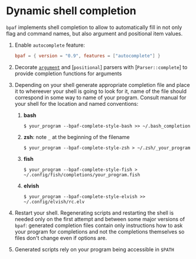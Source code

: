 # Dynamic shell completion

`bpaf` implements shell completion to allow to automatically fill in not only flag and command
names, but also argument and positional item values.

1. Enable `autocomplete` feature:

    ```toml
    bpaf = { version = "0.9", features = ["autocomplete"] }
	```

2. Decorate [`argument`](SimpleParser::argument) and [`positional`] parsers with
   [`Parser::complete`] to provide completion functions for arguments


3. Depending on your shell generate appropriate completion file and place it to whereever your
   shell is going to look for it, name of the file should correspond in some way to name of
   your program. Consult manual for your shell for the location and named conventions:

	 1. **bash**
		```console
		$ your_program --bpaf-complete-style-bash >> ~/.bash_completion
		```

	 1. **zsh**: note `_` at the beginning of the filename
		```console
		$ your_program --bpaf-complete-style-zsh > ~/.zsh/_your_program
		```

	 1. **fish**
		```console
		$ your_program --bpaf-complete-style-fish > ~/.config/fish/completions/your_program.fish
		```

	 1. **elvish**
		```console
		$ your_program --bpaf-complete-style-elvish >> ~/.config/elvish/rc.elv
		```

4. Restart your shell. Regenerating scripts and restarting the shell is needed only on the
   first attempt and between some major versions of `bpaf`: generated completion files contain
   only instructions how to ask your program for completions and not the completions themselves
   so files don't change even if options are.


5. Generated scripts rely on your program being accessible in `$PATH`
